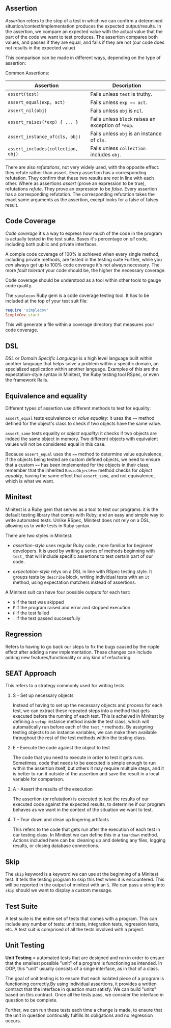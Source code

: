 ## Assertion

_Assertion_ refers to the step of a test in which we can confirm a determined situation/context/implementation produces the expected output/results. In the assertion, we compare an expected value with the actual value that the part of the code we want to test produces. The assertion compares both values, and passes if they are equal, and fails if they are not (our code does not results in the expected value)

This comparison can be made in different ways, depending on the type of assertion:

Common Assertions:

|Assertion|Description|
|---------|-----------|
|`assert(test)	`|Fails unless `test` is truthy.|
|`assert_equal(exp, act)`|	Fails unless `exp == act`.|
|`assert_nil(obj)`|	Fails unless `obj` is `nil`.|
|`assert_raises(*exp) { ... }`|	Fails unless `block` raises an exception of `*exp`.|
|`assert_instance_of(cls, obj)`|	Fails unless `obj` is an instance of `cls`.|
|`assert_includes(collection, obj)`|	Fails unless `collection` includes `obj`.|

There are also _refutations_, not very widely used, with the opposite effect: they refute rather than assert. Every assertion has a corresponding refutation. They confirm that these two results are _not_ in line with each other. Where as assertions _assert_ (prove an expression to be true), refutations _refute_. They prove an expression to be _false_. Every assertion has a corresponding refutation. The corresponding refutation takes the exact same arguments as the assertion, except looks for a false of falsey result.

## Code Coverage

_Code coverage_ it's a way to express how much of the code in the program is actually tested in the test suite. Bases it's percentage on _all_ code, including both public and private interfaces.

A comple code coverage of 100%  is achieved when every single method, including private methods, are tested in the testing suite Further, while you _can_ always get up to 100% code coverage it's not always necessary. The more _fault tolerant_ your code should be, the higher the necessary coverage.

Code coverage should be understood as a tool within other tools to gauge code quality.

The `simplecov` Ruby gem is a code coverage testing tool. It has to be included at the top of your test suit file:

```ruby
require 'simplecov'
SimpleCov.start
```
This will generate a file within a coverage directory that measures your code coverage.

## DSL

_DSL_ or _Domain Specific Language_ is a high level language built within another language that helps solve a problem within a specific domain, an specialized application within another language. Examples of this are the expectation-style syntax in Minitest, the Ruby testing tool RSpec, or even the framework Rails.

## Equivalence and equality

Different types of assertion use different methods to test for equality:

`assert_equal` tests equivalence or _value equality_: it uses the `==` method defined for the object's class to check if two objects have the same value.

`assert_same` tests equality or  _object equality_: it checks if two objects are indeed the same object in memory. Two different objects with equivalent values will not be considered equal in this case.

Because `assert_equal` uses the `==` method to determine value equivalence, if the objects being tested are custom defined objects, we need to ensure that a custom `==` has been implemented for the objects in their class; remember that the inherited `BasicObject#==` method checks for _object equality_, having the same effect that `assert_same`, and not equivalence, which is what we want.

## Minitest

Minitest is a Ruby gem that serves as a tool to test our programs: it is the default testing library that comes with Ruby, and an easy and simple way to write automated tests. Unlike RSpec, Minitest does not rely on a DSL, allowing us to write tests in Ruby syntax.

There are two styles in Minitest:

- _assertion-style_ uses regular Ruby code, more familiar for beginner developers. It is used by writing a series of methods beginning with `test_` that will include specific assertions to test certain part of our code.

- _expectation-style_ relys on a DSL in line with RSpec testing style. It groups tests by `describe` block, writing individual tests with an `it` method, using expectation matchers instead of assertions.

A Minitest suit can have four possible outputs for each test:

- `S` if the test was skipped
- `E` if the program raised and error and stopped execution
- `F` if the test failed
- `.` if the test passed successfully

## Regression

Refers to having to go back our steps to fix the bugs caused by the ripple effect after adding a new implementation. These changes can include adding new features/functionality or any kind of refactoring.

## SEAT Approach

This refers to a strategy commonly used for writing tests.

1. S - Set up necessary objects

    Instead of having to set up the necessary objects and process for each test, we can extract these repeated steps into a method that gets executed before the running of each test. This is acheived in Minitest by defining a `setup` instance method inside the test class,  which will automatically run before each of the `test_*` methods. By assigning testing objects to an instance variables, we can make them available throughout the rest of the test methods within the testing class.

2. E - Execute the code against the object to test

    The code that you need to execute in order to test it gets runs. Sometimes, code that needs to be executed is simple enough to run within the assertion itself, but others it may require multiple steps, and it is better to run it outside of the assertion and save the result in a local variable for comparison.

3. A - Assert the results of the execution

    The assertion (or refutation) is executed to test the results of our executed code against the expected results, to determine if our program behaves as we want in the context of the situation we want to test. 

4. T - Tear down and clean up lingering artifacts

    This refers to the code that gets run after the execution of each test in our testing class. In Minitest we can define this in a `teardown` method. Actions included here can be: cleaning up and deleting any files, logging results, or closing database connections.

## Skip

The `skip` keyword is a keyword we can use at the beginning of a Minitest test. It tells the testing program to skip this test when it is encountered. This will be reported in the output of minitest with an `S`. We can pass a string into `skip` should we want to display a custom message.

## Test Suite

A test suite is the entire set of tests that comes with a program. This can include any number of tests: unit tests, integration tests, regression tests, etc. A test suit is comprised of all the tests involved with a project.

## Unit Testing

**Unit Testing** = automated tests that are designed and run in order to ensure that the smallest possible "unit" of a program is functioning as intended. In OOP, this "unit" usually consists of a singe interface, as in that of a class.

The goal of unit testing is to ensure that each isolated piece of a program is functioning correctly.By using individual assertions, it provides a written contract that the interface in question must satisfy. We can build "units" based on this contract. Once all the tests pass, we consider the interface in question to be complete.

Further, we can run these tests each time a change is made, to ensure that the unit in question continually fulfills its obligations and no regression occurs.